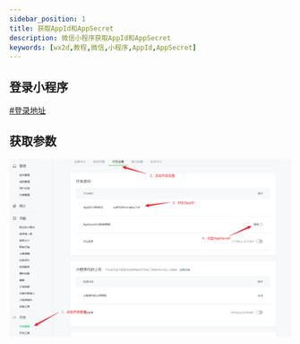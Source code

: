 ```yaml
---
sidebar_position: 1
title: 获取AppId和AppSecret
description: 微信小程序获取AppId和AppSecret
keywords: [wx2d,教程,微信,小程序,AppId,AppSecret]
---
```


## 登录小程序

[#登录地址](https://mp.weixin.qq.com/)

## 获取参数

![获取小程序里的必要参数](./img/xcx.png)
